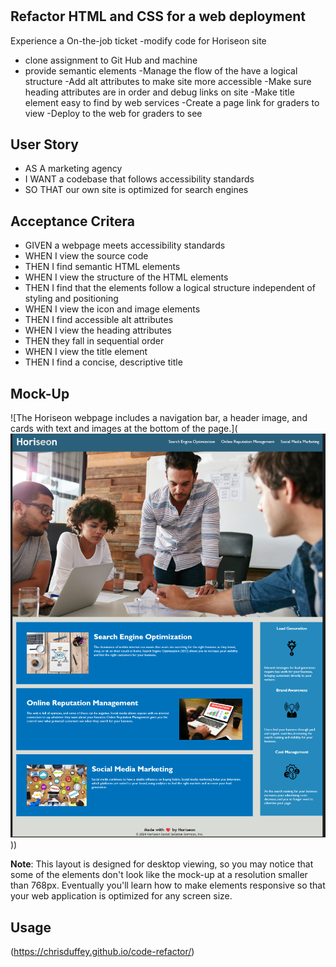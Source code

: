 # <code-refactor>

## Refactor HTML and CSS for a web deployment

Experience a On-the-job ticket
-modify code for Horiseon site
- clone assignment to Git Hub and machine    
- provide semantic elements
-Manage the flow of the have a logical structure
-Add alt attributes to make site more accessible
-Make sure heading attributes are in order and debug links on site
-Make title element easy to find by web services
-Create a page link for graders to view
-Deploy to the web for graders to see





## User Story
* AS A marketing agency
* I WANT a codebase that follows accessibility standards
* SO THAT our own site is optimized for search engines

## Acceptance Critera

* GIVEN a webpage meets accessibility standards
* WHEN I view the source code
* THEN I find semantic HTML elements
* WHEN I view the structure of the HTML elements
* THEN I find that the elements follow a logical structure independent of styling and positioning
* WHEN I view the icon and image elements
* THEN I find accessible alt attributes
* WHEN I view the heading attributes
* THEN they fall in sequential order
* WHEN I view the title element
* THEN I find a concise, descriptive title


## Mock-Up

![The Horiseon webpage includes a navigation bar, a header image, and cards with text and images at the bottom of the page.](![alt text](<assets/images/mockup img.png>)))

**Note**: This layout is designed for desktop viewing, so you may notice that some of the elements don't look like the mock-up at a resolution smaller than 768px. Eventually you'll learn how to make elements responsive so that your web application is optimized for any screen size.

## Usage
<!-- link to the git hub pages -->
(https://chrisduffey.github.io/code-refactor/)










